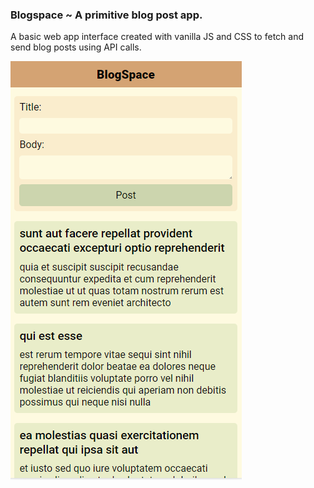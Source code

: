 ### Blogspace ~ A primitive blog post app.

A basic web app interface created with vanilla JS and CSS to fetch and send blog posts
using API calls.

![App](/images/blogspace.png)